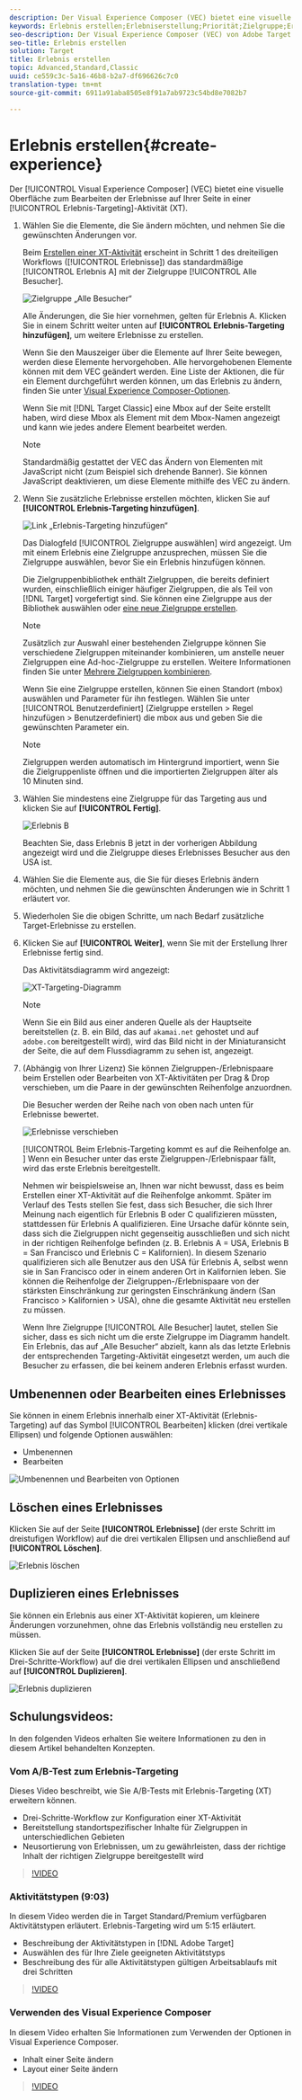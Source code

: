 ```yaml
---
description: Der Visual Experience Composer (VEC) bietet eine visuelle Oberfläche zum Bearbeiten der Erlebnisse auf Ihrer Seite in einer Erlebnis-Targeting-Aktivität (XT).
keywords: Erlebnis erstellen;Erlebniserstellung;Priorität;Zielgruppe;Erlebnis;Visual Experience Composer
seo-description: Der Visual Experience Composer (VEC) von Adobe Target bietet eine visuelle Oberfläche zum Bearbeiten der Erlebnisse auf Ihrer Seite in einer Erlebnis-Targeting-Aktivität (XT).
seo-title: Erlebnis erstellen
solution: Target
title: Erlebnis erstellen
topic: Advanced,Standard,Classic
uuid: ce559c3c-5a16-46b8-b2a7-df696626c7c0
translation-type: tm+mt
source-git-commit: 6911a91aba8505e8f91a7ab9723c54bd8e7082b7

---
```



# Erlebnis erstellen{#create-experience}

Der [!UICONTROL Visual Experience Composer] (VEC) bietet eine visuelle Oberfläche zum Bearbeiten der Erlebnisse auf Ihrer Seite in einer [!UICONTROL Erlebnis-Targeting]-Aktivität (XT).

1. Wählen Sie die Elemente, die Sie ändern möchten, und nehmen Sie die gewünschten Änderungen vor.

   Beim [Erstellen einer XT-Aktivität](/help/c-activities/t-experience-target/t-xt-create/xt-create.md) erscheint in Schritt 1 des dreiteiligen Workflows ([!UICONTROL Erlebnisse]) das standardmäßige [!UICONTROL Erlebnis A] mit der Zielgruppe [!UICONTROL Alle Besucher].

   ![Zielgruppe „Alle Besucher“](/help/c-activities/t-experience-target/t-xt-create/assets/all-visitors.png)

   Alle Änderungen, die Sie hier vornehmen, gelten für Erlebnis A. Klicken Sie in einem Schritt weiter unten auf **[!UICONTROL Erlebnis-Targeting hinzufügen]**, um weitere Erlebnisse zu erstellen.

   Wenn Sie den Mauszeiger über die Elemente auf Ihrer Seite bewegen, werden diese Elemente hervorgehoben. Alle hervorgehobenen Elemente können mit dem VEC geändert werden. Eine Liste der Aktionen, die für ein Element durchgeführt werden können, um das Erlebnis zu ändern, finden Sie unter [Visual Experience Composer-Optionen](/help/c-experiences/c-visual-experience-composer/viztarget-options.md).

   Wenn Sie mit [!DNL Target Classic] eine Mbox auf der Seite erstellt haben, wird diese Mbox als Element mit dem Mbox-Namen angezeigt und kann wie jedes andere Element bearbeitet werden.

   >[!NOTE]
   >
   >Standardmäßig gestattet der VEC das Ändern von Elementen mit JavaScript nicht (zum Beispiel sich drehende Banner). Sie können JavaScript deaktivieren, um diese Elemente mithilfe des VEC zu ändern.

1. Wenn Sie zusätzliche Erlebnisse erstellen möchten, klicken Sie auf **[!UICONTROL Erlebnis-Targeting hinzufügen]**.

   ![Link „Erlebnis-Targeting hinzufügen“](/help/c-activities/t-experience-target/t-xt-create/assets/add-experience-targeting.png)

   Das Dialogfeld [!UICONTROL Zielgruppe auswählen] wird angezeigt. Um mit einem Erlebnis eine Zielgruppe anzusprechen, müssen Sie die Zielgruppe auswählen, bevor Sie ein Erlebnis hinzufügen können.

   Die Zielgruppenbibliothek enthält Zielgruppen, die bereits definiert wurden, einschließlich einiger häufiger Zielgruppen, die als Teil von [!DNL Target] vorgefertigt sind. Sie können eine Zielgruppe aus der Bibliothek auswählen oder [eine neue Zielgruppe erstellen](../../../c-target/c-audiences/audiences.md#concept_65BE870D290E412D8BBF557EEA67C271).

   >[!NOTE]
   >
   >Zusätzlich zur Auswahl einer bestehenden Zielgruppe können Sie verschiedene Zielgruppen miteinander kombinieren, um anstelle neuer Zielgruppen eine Ad-hoc-Zielgruppe zu erstellen. Weitere Informationen finden Sie unter [Mehrere Zielgruppen kombinieren](../../../c-target/combining-multiple-audiences.md#concept_A7386F1EA4394BD2AB72399C225981E5).

   Wenn Sie eine Zielgruppe erstellen, können Sie einen Standort (mbox) auswählen und Parameter für ihn festlegen. Wählen Sie unter [!UICONTROL Benutzerdefiniert] (Zielgruppe erstellen &gt; Regel hinzufügen &gt; Benutzerdefiniert) die mbox aus und geben Sie die gewünschten Parameter ein.

   >[!NOTE]
   >
   >Zielgruppen werden automatisch im Hintergrund importiert, wenn Sie die Zielgruppenliste öffnen und die importierten Zielgruppen älter als 10 Minuten sind.

1. Wählen Sie mindestens eine Zielgruppe für das Targeting aus und klicken Sie auf **[!UICONTROL Fertig]**.

   ![Erlebnis B](/help/c-activities/t-experience-target/t-xt-create/assets/experience-b.png)

   Beachten Sie, dass Erlebnis B jetzt in der vorherigen Abbildung angezeigt wird und die Zielgruppe dieses Erlebnisses Besucher aus den USA ist.

1. Wählen Sie die Elemente aus, die Sie für dieses Erlebnis ändern möchten, und nehmen Sie die gewünschten Änderungen wie in Schritt 1 erläutert vor.

1. Wiederholen Sie die obigen Schritte, um nach Bedarf zusätzliche Target-Erlebnisse zu erstellen.

1. Klicken Sie auf **[!UICONTROL Weiter]**, wenn Sie mit der Erstellung Ihrer Erlebnisse fertig sind.

   Das Aktivitätsdiagramm wird angezeigt:

   ![XT-Targeting-Diagramm](/help/c-activities/t-experience-target/t-xt-create/assets/xt_diagram-new.png)

   >[!NOTE]
   >
   >Wenn Sie ein Bild aus einer anderen Quelle als der Hauptseite bereitstellen (z. B. ein Bild, das auf `akamai.net` gehostet und auf `adobe.com` bereitgestellt wird), wird das Bild nicht in der Miniaturansicht der Seite, die auf dem Flussdiagramm zu sehen ist, angezeigt.

1. (Abhängig von Ihrer Lizenz) Sie können Zielgruppen-/Erlebnispaare beim Erstellen oder Bearbeiten von XT-Aktivitäten per Drag &amp; Drop verschieben, um die Paare in der gewünschten Reihenfolge anzuordnen.

   Die Besucher werden der Reihe nach von oben nach unten für Erlebnisse bewertet.

   ![Erlebnisse verschieben](/help/c-activities/t-experience-target/t-xt-create/assets/move_experiences-new.png)

   [!UICONTROL Beim Erlebnis-Targeting kommt es auf die Reihenfolge an. ] Wenn ein Besucher unter das erste Zielgruppen-/Erlebnispaar fällt, wird das erste Erlebnis bereitgestellt.

   Nehmen wir beispielsweise an, Ihnen war nicht bewusst, dass es beim Erstellen einer XT-Aktivität auf die Reihenfolge ankommt. Später im Verlauf des Tests stellen Sie fest, dass sich Besucher, die sich Ihrer Meinung nach eigentlich für Erlebnis B oder C qualifizieren müssten, stattdessen für Erlebnis A qualifizieren. Eine Ursache dafür könnte sein, dass sich die Zielgruppen nicht gegenseitig ausschließen und sich nicht in der richtigen Reihenfolge befinden (z. B. Erlebnis A = USA, Erlebnis B = San Francisco und Erlebnis C = Kalifornien). In diesem Szenario qualifizieren sich alle Benutzer aus den USA für Erlebnis A, selbst wenn sie in San Francisco oder in einem anderen Ort in Kalifornien leben. Sie können die Reihenfolge der Zielgruppen-/Erlebnispaare von der stärksten Einschränkung zur geringsten Einschränkung ändern (San Francisco &gt; Kalifornien &gt; USA), ohne die gesamte Aktivität neu erstellen zu müssen.

   Wenn Ihre Zielgruppe [!UICONTROL Alle Besucher] lautet, stellen Sie sicher, dass es sich nicht um die erste Zielgruppe im Diagramm handelt. Ein Erlebnis, das auf „Alle Besucher“ abzielt, kann als das letzte Erlebnis der entsprechenden Targeting-Aktivität eingesetzt werden, um auch die Besucher zu erfassen, die bei keinem anderen Erlebnis erfasst wurden.

## Umbenennen oder Bearbeiten eines Erlebnisses

Sie können in einem Erlebnis innerhalb einer XT-Aktivität (Erlebnis-Targeting) auf das Symbol [!UICONTROL Bearbeiten] klicken (drei vertikale Ellipsen) und folgende Optionen auswählen:

* Umbenennen
* Bearbeiten

![Umbenennen und Bearbeiten von Optionen](/help/c-activities/t-experience-target/t-xt-create/assets/experience_edit-new.png)

## Löschen eines Erlebnisses

Klicken Sie auf der Seite **[!UICONTROL Erlebnisse]** (der erste Schritt im dreistufigen Workflow) auf die drei vertikalen Ellipsen und anschließend auf **[!UICONTROL Löschen]**.

![Erlebnis löschen](/help/c-activities/t-experience-target/t-xt-create/assets/delete-experience.png)

## Duplizieren eines Erlebnisses

Sie können ein Erlebnis aus einer XT-Aktivität kopieren, um kleinere Änderungen vorzunehmen, ohne das Erlebnis vollständig neu erstellen zu müssen.

Klicken Sie auf der Seite **[!UICONTROL Erlebnisse]** (der erste Schritt im Drei-Schritte-Workflow) auf die drei vertikalen Ellipsen und anschließend auf **[!UICONTROL Duplizieren]**.

![Erlebnis duplizieren](/help/c-activities/t-experience-target/t-xt-create/assets/duplicate_experience-new.png)

## Schulungsvideos:

In den folgenden Videos erhalten Sie weitere Informationen zu den in diesem Artikel behandelten Konzepten.

### Vom A/B-Test zum Erlebnis-Targeting

Dieses Video beschreibt, wie Sie A/B-Tests mit Erlebnis-Targeting (XT) erweitern können.

* Drei-Schritte-Workflow zur Konfiguration einer XT-Aktivität
* Bereitstellung standortspezifischer Inhalte für Zielgruppen in unterschiedlichen Gebieten
* Neusortierung von Erlebnissen, um zu gewährleisten, dass der richtige Inhalt der richtigen Zielgruppe bereitgestellt wird

>[!VIDEO](https://video.tv.adobe.com/v/22418/?captions=ger)

### Aktivitätstypen (9:03)

In diesem Video werden die in Target Standard/Premium verfügbaren Aktivitätstypen erläutert. Erlebnis-Targeting wird um 5:15 erläutert.

* Beschreibung der Aktivitätstypen in [!DNL Adobe Target]
* Auswählen des für Ihre Ziele geeigneten Aktivitätstyps
* Beschreibung des für alle Aktivitätstypen gültigen Arbeitsablaufs mit drei Schritten

>[!VIDEO](https://video.tv.adobe.com/v/17386?captions=ger)

### Verwenden des Visual Experience Composer

In diesem Video erhalten Sie Informationen zum Verwenden der Optionen in Visual Experience Composer.

* Inhalt einer Seite ändern
* Layout einer Seite ändern

>[!VIDEO](https://video.tv.adobe.com/v/17399?captions=ger)